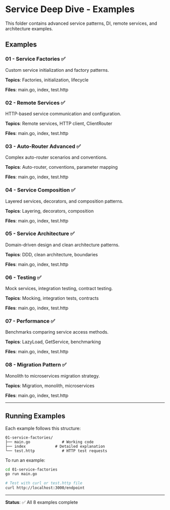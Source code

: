 # Service Deep Dive - Examples

This folder contains advanced service patterns, DI, remote services, and architecture examples.

## Examples

### 01 - Service Factories ✅
Custom service initialization and factory patterns.

**Topics**: Factories, initialization, lifecycle

**Files**: main.go, index, test.http

### 02 - Remote Services ✅
HTTP-based service communication and configuration.

**Topics**: Remote services, HTTP client, ClientRouter

**Files**: main.go, index, test.http

### 03 - Auto-Router Advanced ✅
Complex auto-router scenarios and conventions.

**Topics**: Auto-router, conventions, parameter mapping

**Files**: main.go, index, test.http

### 04 - Service Composition ✅
Layered services, decorators, and composition patterns.

**Topics**: Layering, decorators, composition

**Files**: main.go, index, test.http

### 05 - Service Architecture ✅
Domain-driven design and clean architecture patterns.

**Topics**: DDD, clean architecture, boundaries

**Files**: main.go, index, test.http

### 06 - Testing ✅
Mock services, integration testing, contract testing.

**Topics**: Mocking, integration tests, contracts

**Files**: main.go, index, test.http

### 07 - Performance ✅
Benchmarks comparing service access methods.

**Topics**: LazyLoad, GetService, benchmarking

**Files**: main.go, index, test.http

### 08 - Migration Pattern ✅
Monolith to microservices migration strategy.

**Topics**: Migration, monolith, microservices

**Files**: main.go, index, test.http

---

## Running Examples

Each example follows this structure:
```
01-service-factories/
├── main.go              # Working code
├── index             # Detailed explanation
└── test.http            # HTTP test requests
```

To run an example:
```bash
cd 01-service-factories
go run main.go

# Test with curl or test.http file
curl http://localhost:3000/endpoint
```

---

**Status**: ✅ All 8 examples complete

